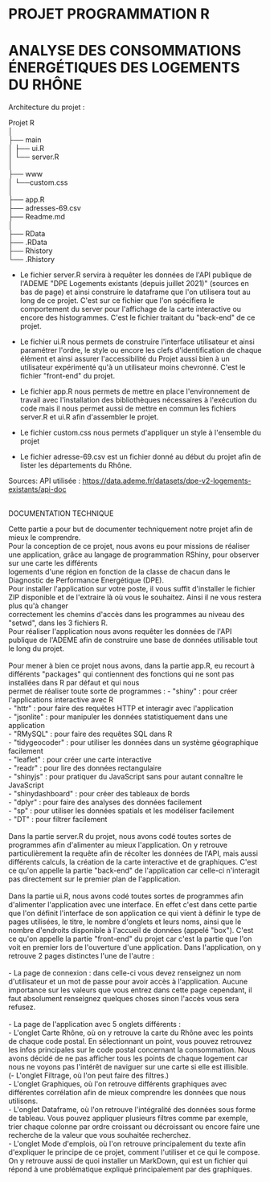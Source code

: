 <h1>PROJET PROGRAMMATION R</h1>
<h1>ANALYSE DES CONSOMMATIONS ÉNERGÉTIQUES DES LOGEMENTS DU RHÔNE</h1>


Architecture du projet :<br>

Projet R<br>
    │<br>
    ├── main<br>
    │       ├── ui.R<br>
    │       └── server.R<br>
    │<br>
    ├── www <br>
    │       └──custom.css<br>
    │<br>
    ├── app.R<br>
    ├── adresses-69.csv<br>
    ├── Readme.md<br>
    │<br>
    ├── RData<br>
    ├── .RData<br>
    ├── Rhistory<br>
    └── .Rhistory<br>


- Le fichier server.R servira à requêter les données de l'API publique de l'ADEME "DPE Logements existants (depuis juillet 2021)" (sources en bas de page) et ainsi construire le dataframe que l'on utilisera tout au long de ce projet. C'est sur ce fichier que l'on spécifiera le comportement du server pour l'affichage de la carte interactive ou encore des histogrammes. C'est le fichier traitant du "back-end" de ce projet.

- Le fichier ui.R nous permets de construire l'interface utilisateur et ainsi paramétrer l'ordre, le style ou encore les clefs d'identification de chaque élément et ainsi assurer l'accessibilité du Projet aussi bien à un utilisateur expérimenté qu'à un utilisateur moins chevronné. C'est le fichier "front-end" du projet.

- Le fichier app.R nous permets de mettre en place l'environnement de travail avec l'installation des bibliothèques nécessaires à l'exécution du code mais il nous permet aussi de mettre en commun les fichiers server.R et ui.R afin d'assembler le projet.

- Le fichier custom.css nous permets d'appliquer un style à l'ensemble du projet

- Le fichier adresse-69.csv est un fichier donné au début du projet afin de lister les départements du Rhône.

Sources:
	API utilisée :
	https://data.ademe.fr/datasets/dpe-v2-logements-existants/api-doc



<br>
DOCUMENTATION TECHNIQUE<br>

Cette partie a pour but de documenter techniquement notre projet afin de mieux le comprendre.<br>
Pour la conception de ce projet, nous avons eu pour missions de réaliser une application, grâce au langage de programmation RShiny, pour observer sur une carte les différents <br>logements d'une région en fonction de la classe de chacun dans le Diagnostic de Performance Energétique (DPE).<br>
Pour installer l'application sur votre poste, il vous suffit d'installer le fichier ZIP disponible et de l'extraire là où vous le souhaitez. Ainsi il ne vous restera plus qu'à changer <br>correctement les chemins d'accès dans les programmes au niveau des "setwd", dans les 3 fichiers R.<br>
Pour réaliser l'application nous avons requêter les données de l'API publique de l'ADEME afin de construire une base de données utilisable tout le long du projet.<br><br>
Pour mener à bien ce projet nous avons, dans la partie app.R, eu recourt à différents "packages" qui contiennent des fonctions qui ne sont pas installées dans R par défaut et qui nous <br>permet de réaliser toute sorte de programmes : 
        - "shiny" : pour créer l'applications interactive avec R<br>
        - "httr" : pour faire des requêtes HTTP et interagir avec l'application<br>
        - "jsonlite" : pour manipuler les données statistiquement dans une application<br>
        - "RMySQL" : pour faire des requêtes SQL dans R<br>
	- "tidygeocoder" : pour utiliser les données dans un système géographique facilement<br>
        - "leaflet" : pour créer une carte interactive<br>
	- "readr" : pour lire des données rectangulaire<br>
	- "shinyjs" : pour pratiquer du JavaScript sans pour autant connaître le JavaScript<br>
	- "shinydashboard" : pour créer des tableaux de bords<br>
	- "dplyr" : pour faire des analyses des données facilement<br>
	- "sp" : pour utiliser les données spatials et les modéliser facilement<br>
	- "DT" : pour filtrer facilement<br><br>
Dans la partie server.R du projet, nous avons codé toutes sortes de programmes afin d'alimenter au mieux l'application. On y retrouve particulièrement la requête afin de récolter les données de l'API, mais aussi différents calculs, la création de la carte interactive et de graphiques. C'est ce qu'on appelle la partie "back-end" de l'application car celle-ci n'interagit pas directement sur le premier plan de l'application.<br><br>
Dans la partie ui.R, nous avons codé toutes sortes de programmes afin d'alimenter l'application avec une interface. En effet c'est dans cette partie que l'on définit l'interface de son application ce qui vient à définir le type de pages utilisées, le titre, le nombre d'onglets  et leurs noms, ainsi que le nombre d'endroits disponible à l'accueil de données (appelé "box"). C'est ce qu'on appelle la partie "front-end" du projet car c'est la partie que l'on voit en premier lors de l'ouverture d'une application.
Dans l'application, on y retrouve 2 pages distinctes l'une de l'autre :<br><br>
	- La page de connexion : dans celle-ci vous devez renseignez un nom d'utilisateur et un mot de passe pour avoir accès à l'application. Aucune importance sur les valeurs que vous entrez dans cette page cependant, il faut absolument renseignez quelques choses sinon l'accès vous sera refusez.<br><br>
	- La page de l'application avec 5 onglets différents :<br>
		- L'onglet Carte Rhône, où on y retrouve la carte du Rhône avec les points de chaque code postal. En sélectionnant un point, vous pouvez retrouvez les infos principales sur le code postal concernant la consommation. Nous avons décidé de ne pas afficher tous les points de chaque logement car nous ne voyons pas l'intérêt de naviguer sur une carte si elle est illisible.<br>
		(- L'onglet Filtrage, où l'on peut faire des filtres.) <br>
		- L'onglet Graphiques, où l'on retrouve différents graphiques avec différentes corrélation afin de mieux comprendre les données que nous utilisons.<br>
		- L'onglet Dataframe, où l'on retrouve l'intégralité des données sous forme de tableau. Vous pouvez appliquer plusieurs filtres comme par exemple, trier chaque colonne par ordre croissant ou décroissant ou encore faire une recherche de la valeur que vous souhaitée recherchez.<br>
		- L'onglet Mode d'emplois, où l'on retrouve principalement du texte afin d'expliquer le principe de ce projet, comment l'utiliser et ce qui le compose. On y retrouve aussi de quoi installer un MarkDown, qui est un fichier qui répond à une problématique expliqué principalement par des graphiques. <br>
 
